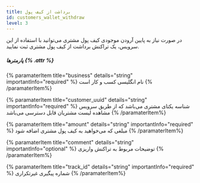 ```yaml
---
title: برداشت از کیف پول 
id: customers_wallet_withdraw
level: 3
---
```


در صورت نیاز به پایین آرودن موجودی کیف پول مشتری می‌توانید با استفاده از این سرویس، یک تراکنش برداشت از کیف پول مشتری ثبت نمایید.

##### پارمترها {% .attr %}

{% paramaterItem title="business" details="string" importantInfo="required" %}
نام انگلیسی کسب و کار است
{% /paramaterItem%}

{% paramaterItem title="customer_uuid" details="string" importantInfo="required" %}
شناسه یکتای مشتری می‌باشد که از طریق سرویس مشاهده لیست مشتریان قابل دسترسی می‌باشد
{% /paramaterItem%}

{% paramaterItem title="amount" details="string" importantInfo="required" %}
مبلغی که می‌خواهید به کیف پول مشتری اضافه شود
{% /paramaterItem%}

{% paramaterItem title="comment" details="string" importantInfo="optional" %}
توضیحات مربوط به تراکنش واریزی
{% /paramaterItem%}

{% paramaterItem title="track_id" details="string" importantInfo="required" %}
شماره پیگیری غیرتکراری
{% /paramaterItem%}
